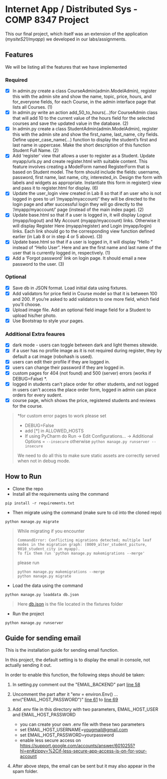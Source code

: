 # Internet App / Distributed Sys - COMP 8347 Project
This our final project, which itself was an extension of the application (_mysiteS21/myapp_)  we developed in our labs/assignments.
## Features
We will be listing all the features that we have implemented
### Required

 - [X] In admin.py create a class CourseAdmin(admin.ModelAdmin), register this with the admin site and show the name, topic, price, hours, and for_everyone fields, for each Course, in the admin interface page that lists all Courses. (1)
 - [X] In admin.py write an action add_50_to_hours(…)for CourseAdmin class that will add 10 to the current value of the hours field for the selected courses and save the updated value in the database. (2)
 - [X] In admin.py create a class StudentAdmin(admin.ModelAdmin), register this with the admin site and show the first_name, last_name, city fields. Define upper_case_name(…) function to display the student’s first and last name in uppercase. Make the short description of this function Student Full Name. (2)
 - [X] Add ‘register’ view that allows a user to register as a Student. Update myapp/urls.py and create register.html with suitable content. This feature involves creating a ModelForm named RegisterForm that is based on Student model. The form should include the fields: username, password, first name, last name, city, interested_in. Design the form with labels and widgets as appropriate. Instantiate this form in register() view and pass it to register.html for display. (6)
 - [X] Update the user_login view created in Lab 8 so that if an user who is not logged in goes to url ‘/myapp/myaccount/’ they will be directed to the login page and after successful login they will go directly to the ‘/myapp/myaccount/’ page (instead of the main index page). (2)
 - [X] Update base.html so that if a user is logged in, it will display Logout (myapp/logout) and My Account (myapp/myaccount) links. Otherwise it will display Register Here (myapp/register) and Login (myapp/login) links. Each link should go to the corresponding view function defined earlier (in Lab 8 or in step 4 or 5 above). (3)
 - [X] Update base.html so that if a user is logged in, it will display “Hello ” instead of “Hello User”. Here and are the first name and last name of the user that is currently logged in, respectively. (1)
 - [X] Add a ‘Forgot password’ link on login page. It should email a new password to the user. (3)
 
### Optional
 - [X] Save db in JSON format. Load initial data using fixtures.
 - [X] Add validators for price field in Course model so that it is between 100 and 200. If you’re asked to add validators to one more field, which field you’ll choose.
 - [X] Upload image file. Add an optional field image field for a Student to upload his/her photo.
 - [X] Use Bootstrap to style your pages.
 
### Additional Extra feaures
 - [X] dark mode - users can toggle between dark and light themes sitewide.
 - [X] if  a user has no profile image as it is not required during register, they by default a cat image (robohash is used).
 - [X] users can edit their profile if they are logged in.
 - [X] users can change their password if they are logged in.
 - [X] custom pages for 404 (not found) and 500 (server) errors (works if DEBUG=False) *.
 - [X] logged in students can't place order for other students, and not logged in users can't access the place order form, logged in admin can place orders for every sudent.
 - [X] course page, which shows the price, registered students and reviews for the course.
> *for custom error pages to work please set 
> - DEBUG=False
> - add \[\*] in ALLOWED_HOSTS 
> - If using PyCharm do Run -> Edit Configurations... -> Additional Options = `--insecure`
> otherwise `python manage.py runserver --insecure`
>
> We need to do all this to make sure static assets are correctly served when not in debug mode.

## How to Run

- Clone the repo
- Install all the requirements using the command
```
pip install -r requirements.txt
```
- Then migrate using the command (make sure to cd into the cloned repo)
```
python manage.py migrate
```
>While migrating if you encounter
>```
>CommandError: Conflicting migrations detected; multiple leaf nodes in the migration graph: (0009_alter_student_picture, 0010_student_city in myapp).
>To fix them run 'python manage.py makemigrations --merge'
>```
>please run 
>```
>python manage.py makemigrations --merge
>python manage.py migrate
>```
- Load the data using the command
```
python manage.py loaddata db.json
```
> Here [db.json](fixtures/db.json) is the file located in the fixtures folder 
- Run the project
```
python manage.py runserver
```
## Guide for sending email

This is the installation guide for sending email function.

In this project, the default setting is to display the email in console, not actually sending it out.

In order to enable this function, the following steps should be taken:

1. In setting.py comment out the "EMAIL_BACKEND" part [line 58](https://github.com/eclairsp/mysiteS21/blob/930c130a56f16267d2b458904a93253cce0483ca/mysiteS21/settings.py#L58)

2. Uncomment the part after it "env = environ.Env() ... env("EMAIL_HOST_PASSWORD")" [line 61](https://github.com/eclairsp/mysiteS21/blob/930c130a56f16267d2b458904a93253cce0483ca/mysiteS21/settings.py#L61) to [line 69](https://github.com/eclairsp/mysiteS21/blob/930c130a56f16267d2b458904a93253cce0483ca/mysiteS21/settings.py#L69)

3. Add .env file in this directory with two parameters, EMAIL_HOST_USER and EMAIL_HOST_PASSWORD
   * you can create your own .env file with these two parameters
   * set EMAIL_HOST_USERNAME=yougmail@gmail.com
   * set EMAIL_HOST_PASSWORD=yourpassword
   * enable less secure access on https://support.google.com/accounts/answer/6010255?hl=en#zippy=%2Cif-less-secure-app-access-is-on-for-your-account

4. After above steps, the email can be sent but it may also appear in the spam folder.
